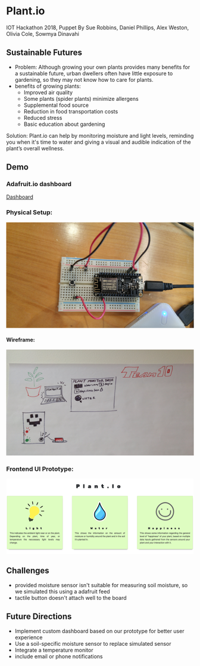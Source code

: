 # Plant.io
IOT Hackathon 2018, Puppet
By Sue Robbins, Daniel Phillips, Alex Weston, Olivia Cole, Sowmya Dinavahi

## Sustainable Futures

 - Problem: Although growing your own plants provides many benefits for a sustainable future, urban dwellers often have little exposure to gardening, so they may not know how to care for plants.
 - benefits of growing plants:
   - Improved air quality
   - Some plants (spider plants) minimize allergens
   - Supplemental food source
   - Reduction in food transportation costs
   - Reduced stress
   - Basic education about gardening

Solution:
Plant.io can help by monitoring moisture and light levels, reminding you when it's time to water and giving a visual and audible indication of the plant’s overall wellness.

## Demo

### Adafruit.io dashboard
[Dashboard](https://io.adafruit.com/sowmyadsl/public)

### Physical Setup:
![screenshot](https://github.com/sowmyadsl/Automatic-Plant-Monitoring-Station/blob/master/Photos/20180324_124542_HDR.jpg)

#### Wireframe:
![screenshot](https://github.com/sowmyadsl/Automatic-Plant-Monitoring-Station/blob/master/Photos/20180324_124611_HDR.jpg)

### Frontend UI Prototype:
![landing-page](https://github.com/sowmyadsl/Automatic-Plant-Monitoring-Station/blob/master/Photos/Landing-page.png)

  

## Challenges

 - provided moisture sensor isn't suitable for measuring soil moisture, so we simulated this using a adafruit feed
 - tactile button doesn't attach well to the board

## Future Directions

 - Implement custom dashboard based on our prototype for better user experience 
 - Use a soil-specific moisture sensor to replace simulated sensor
 - Integrate a temperature monitor
 - include email or phone notifications

